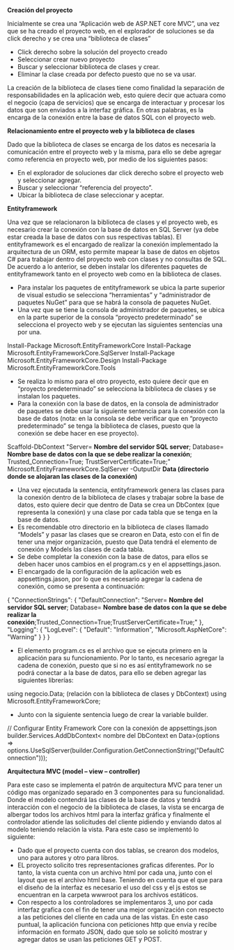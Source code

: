 **Creación del proyecto**

Inicialmente se crea una “Aplicación web de ASP.NET core MVC”, una vez que se ha creado el proyecto web, en el explorador de soluciones se da click derecho y se crea una “biblioteca de clases”
- Click derecho sobre la solución del proyecto creado
-	Seleccionar crear nuevo proyecto
-	Buscar y seleccionar biblioteca de clases y crear.
-	Eliminar la clase creada por defecto puesto que no se va usar.
  
La creación de la biblioteca de clases tiene como finalidad la separación de responsabilidades en la aplicación web, esto quiere decir que actuara como el negocio (capa de servicios) que se encarga de interactuar y procesar los datos que son enviados a la interfaz gráfica. En otras palabras, es la encarga de la conexión entre la base de datos SQL con el proyecto web.

**Relacionamiento entre el proyecto web y la biblioteca de clases**

Dado que la biblioteca de clases se encarga de los datos es necesaria la comunicación entre el proyecto web y la misma, para ello se debe agregar como referencia en proyecto web, por medio de los siguientes pasos:
-	En el explorador de soluciones dar click derecho sobre el proyecto web y seleccionar agregar.
-	Buscar y seleccionar “referencia del proyecto”.
-	Ubicar la biblioteca de clase seleccionar y aceptar.

**Entityframework**

Una vez que se relacionaron la biblioteca de clases y el proyecto web, es necesario crear la conexión con la base de datos en SQL Server (ya debe estar creada la base de datos con sus respectivas tablas). El entityframework es el encargado de realizar la conexión implementado la arquitectura de un ORM, esto permite mapear la base de datos en objetos C# para trabajar dentro del proyecto web con clases y no consultas de SQL. De acuerdo a lo anterior, se deben instalar los diferentes paquetes de entityframework tanto en el proyecto web como en la biblioteca de clases.

-	Para instalar los paquetes de entityframework se ubica la parte superior de visual estudio se selecciona “herramientas” y “administrador de paquetes NuGet” para que se habrá la consola de paquetes NuGet.
-	Una vez que se tiene la consola de administrador de paquetes, se ubica en la parte superior de la consola “proyecto predeterminado” se selecciona el proyecto web y se ejecutan las siguientes sentencias una por una.

Install-Package Microsoft.EntityFrameworkCore
Install-Package Microsoft.EntityFrameworkCore.SqlServer
Install-Package Microsoft.EntityFrameworkCore.Design
Install-Package Microsoft.EntityFrameworkCore.Tools

-	Se realiza lo mismo para el otro proyecto, esto quiere decir que en “proyecto predeterminado” se selecciona la biblioteca de clases y se instalan los paquetes.
-	Para la conexión con la base de datos, en la consola de administrador de paquetes se debe usar la siguiente sentencia para la conexión con la base de datos (nota: en la consola se debe verificar que en “proyecto predeterminado” se tenga la biblioteca de clases, puesto que la conexión se debe hacer en ese proyecto).

Scaffold-DbContext "Server= **Nombre del servidor SQL server**; Database= **Nombre base de datos con la que se debe realizar la conexión**; Trusted_Connection=True; TrustServerCertificate=True;" Microsoft.EntityFrameworkCore.SqlServer -OutputDir **Data (directorio donde se alojaran las clases de la conexión)**

-	Una vez ejecutada la sentencia, entityframework genera las clases para la conexión dentro de la biblioteca de clases y trabajar sobre la base de datos, esto quiere decir que dentro de Data se crea un DbContex (que representa la conexión) y una clase por cada tabla que se tenga en la base de datos.
-	Es recomendable otro directorio en la biblioteca de clases llamado “Models” y pasar las clases que se crearon en Data, esto con el fin de tener una mejor organización, puesto que Data tendrá el elemento de conexión y Models las clases de cada tabla.
-	Se debe completar la conexión con la base de datos, para ellos se deben hacer unos cambios en el program.cs y en el appsettings.jason.
-	El encargado de la configuración de la aplicación web es appsettings.jason, por lo que es necesario agregar la cadena de conexión, como se presenta a continuación:

{
    "ConnectionStrings": {
        "DefaultConnection": "Server= **Nombre del servidor SQL server**; Database= **Nombre base de datos con la que se debe realizar la conexión**;Trusted_Connection=True;TrustServerCertificate=True;"
    },
    "Logging": {
        "LogLevel": {
            "Default": "Information",
            "Microsoft.AspNetCore": "Warning"
        }
    }
}

-	El elemento program.cs es el archivo que se ejecuta primero en la aplicación para su funcionamiento. Por lo tanto, es necesario agregar la cadena de conexión, puesto que si no es así entityframework no se podrá conectar a la base de datos, para ello se deben agregar las siguientes librerías:

using negocio.Data; (relación con la biblioteca de clases y DbContext)
using Microsoft.EntityFrameworkCore;

-	Junto con la siguiente sentencia luego de crear la variable builder.
  
// Configurar Entity Framework Core con la conexión de appsettings.json
builder.Services.AddDbContext< nombre del DbContext en Data>(options =>
    options.UseSqlServer(builder.Configuration.GetConnectionString("DefaultConnection")));

**Arquitectura MVC (model – view – controller)**
 
Para este caso se implementa el patrón de arquitectura MVC para tener un código mas organizado separado en 3 componentes para su funcionalidad. Donde el modelo contendrá las clases de la base de datos y tendrá interacción con el negocio de la biblioteca de clases, la vista se encarga de albergar todos los archivos html para la interfaz gráfica y finalmente el controlador atiende las solicitudes del cliente pidiendo y enviando datos al modelo teniendo relación la vista. Para este caso se implementó lo siguiente:

-	Dado que el proyecto cuenta con dos tablas, se crearon dos modelos, uno para autores y otro para libros.
-	EL proyecto solicito tres representaciones graficas diferentes. Por lo tanto, la vista cuenta con un archivo html por cada una, junto con el layout que es el archivo html base. Teniendo en cuenta que el que para el diseño de la interfaz es necesario el uso del css y el js estos se encuentran en la carpeta wwwroot para los archivos estáticos.
-	Con respecto a los controladores se implementaros 3, uno por cada interfaz grafica con el fin de tener una mejor organización con respecto a las peticiones del cliente en cada una de las vistas. En este caso puntual, la aplicación funciona con peticiones http que envia y recibe información en formato JSON, dado que solo se solicitó mostrar y agregar datos se usan las peticiones GET y POST.

